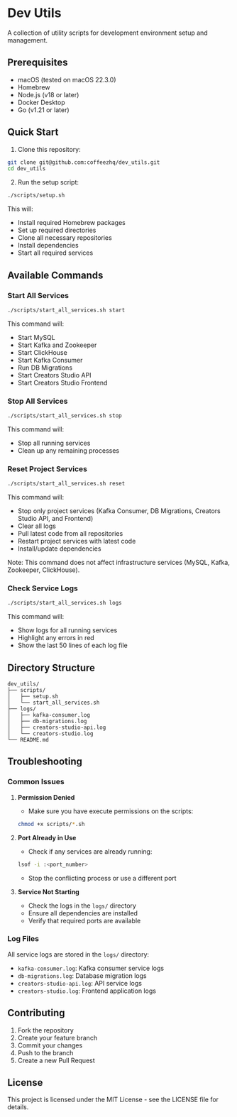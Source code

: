 # Dev Utils

A collection of utility scripts for development environment setup and management.

## Prerequisites

- macOS (tested on macOS 22.3.0)
- Homebrew
- Node.js (v18 or later)
- Docker Desktop
- Go (v1.21 or later)

## Quick Start

1. Clone this repository:
```bash
git clone git@github.com:coffeezhq/dev_utils.git
cd dev_utils
```

2. Run the setup script:
```bash
./scripts/setup.sh
```

This will:
- Install required Homebrew packages
- Set up required directories
- Clone all necessary repositories
- Install dependencies
- Start all required services

## Available Commands

### Start All Services
```bash
./scripts/start_all_services.sh start
```
This command will:
- Start MySQL
- Start Kafka and Zookeeper
- Start ClickHouse
- Start Kafka Consumer
- Run DB Migrations
- Start Creators Studio API
- Start Creators Studio Frontend

### Stop All Services
```bash
./scripts/start_all_services.sh stop
```
This command will:
- Stop all running services
- Clean up any remaining processes

### Reset Project Services
```bash
./scripts/start_all_services.sh reset
```
This command will:
- Stop only project services (Kafka Consumer, DB Migrations, Creators Studio API, and Frontend)
- Clear all logs
- Pull latest code from all repositories
- Restart project services with latest code
- Install/update dependencies

Note: This command does not affect infrastructure services (MySQL, Kafka, Zookeeper, ClickHouse).

### Check Service Logs
```bash
./scripts/start_all_services.sh logs
```
This command will:
- Show logs for all running services
- Highlight any errors in red
- Show the last 50 lines of each log file

## Directory Structure

```
dev_utils/
├── scripts/
│   ├── setup.sh
│   └── start_all_services.sh
├── logs/
│   ├── kafka-consumer.log
│   ├── db-migrations.log
│   ├── creators-studio-api.log
│   └── creators-studio.log
└── README.md
```

## Troubleshooting

### Common Issues

1. **Permission Denied**
   - Make sure you have execute permissions on the scripts:
   ```bash
   chmod +x scripts/*.sh
   ```

2. **Port Already in Use**
   - Check if any services are already running:
   ```bash
   lsof -i :<port_number>
   ```
   - Stop the conflicting process or use a different port

3. **Service Not Starting**
   - Check the logs in the `logs/` directory
   - Ensure all dependencies are installed
   - Verify that required ports are available

### Log Files

All service logs are stored in the `logs/` directory:
- `kafka-consumer.log`: Kafka consumer service logs
- `db-migrations.log`: Database migration logs
- `creators-studio-api.log`: API service logs
- `creators-studio.log`: Frontend application logs

## Contributing

1. Fork the repository
2. Create your feature branch
3. Commit your changes
4. Push to the branch
5. Create a new Pull Request

## License

This project is licensed under the MIT License - see the LICENSE file for details.

